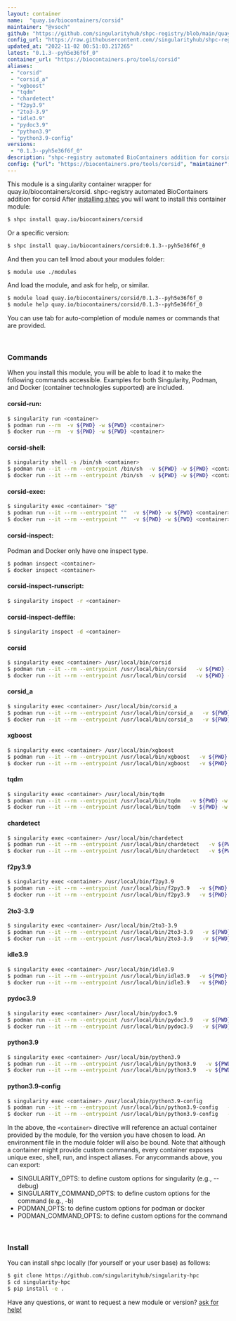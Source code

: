 ```yaml
---
layout: container
name:  "quay.io/biocontainers/corsid"
maintainer: "@vsoch"
github: "https://github.com/singularityhub/shpc-registry/blob/main/quay.io/biocontainers/corsid/container.yaml"
config_url: "https://raw.githubusercontent.com//singularityhub/shpc-registry/main/quay.io/biocontainers/corsid/container.yaml"
updated_at: "2022-11-02 00:51:03.217265"
latest: "0.1.3--pyh5e36f6f_0"
container_url: "https://biocontainers.pro/tools/corsid"
aliases:
 - "corsid"
 - "corsid_a"
 - "xgboost"
 - "tqdm"
 - "chardetect"
 - "f2py3.9"
 - "2to3-3.9"
 - "idle3.9"
 - "pydoc3.9"
 - "python3.9"
 - "python3.9-config"
versions:
 - "0.1.3--pyh5e36f6f_0"
description: "shpc-registry automated BioContainers addition for corsid"
config: {"url": "https://biocontainers.pro/tools/corsid", "maintainer": "@vsoch", "description": "shpc-registry automated BioContainers addition for corsid", "latest": {"0.1.3--pyh5e36f6f_0": "sha256:119edf7404a3020e7fbb2365c435c9fa2d7684727f2efbc6415b537e2c45d72c"}, "tags": {"0.1.3--pyh5e36f6f_0": "sha256:119edf7404a3020e7fbb2365c435c9fa2d7684727f2efbc6415b537e2c45d72c"}, "docker": "quay.io/biocontainers/corsid", "aliases": {"corsid": "/usr/local/bin/corsid", "corsid_a": "/usr/local/bin/corsid_a", "xgboost": "/usr/local/bin/xgboost", "tqdm": "/usr/local/bin/tqdm", "chardetect": "/usr/local/bin/chardetect", "f2py3.9": "/usr/local/bin/f2py3.9", "2to3-3.9": "/usr/local/bin/2to3-3.9", "idle3.9": "/usr/local/bin/idle3.9", "pydoc3.9": "/usr/local/bin/pydoc3.9", "python3.9": "/usr/local/bin/python3.9", "python3.9-config": "/usr/local/bin/python3.9-config"}}
---
```


This module is a singularity container wrapper for quay.io/biocontainers/corsid.
shpc-registry automated BioContainers addition for corsid
After [installing shpc](#install) you will want to install this container module:


```bash
$ shpc install quay.io/biocontainers/corsid
```

Or a specific version:

```bash
$ shpc install quay.io/biocontainers/corsid:0.1.3--pyh5e36f6f_0
```

And then you can tell lmod about your modules folder:

```bash
$ module use ./modules
```

And load the module, and ask for help, or similar.

```bash
$ module load quay.io/biocontainers/corsid/0.1.3--pyh5e36f6f_0
$ module help quay.io/biocontainers/corsid/0.1.3--pyh5e36f6f_0
```

You can use tab for auto-completion of module names or commands that are provided.

<br>

### Commands

When you install this module, you will be able to load it to make the following commands accessible.
Examples for both Singularity, Podman, and Docker (container technologies supported) are included.

#### corsid-run:

```bash
$ singularity run <container>
$ podman run --rm  -v ${PWD} -w ${PWD} <container>
$ docker run --rm  -v ${PWD} -w ${PWD} <container>
```

#### corsid-shell:

```bash
$ singularity shell -s /bin/sh <container>
$ podman run --it --rm --entrypoint /bin/sh  -v ${PWD} -w ${PWD} <container>
$ docker run --it --rm --entrypoint /bin/sh  -v ${PWD} -w ${PWD} <container>
```

#### corsid-exec:

```bash
$ singularity exec <container> "$@"
$ podman run --it --rm --entrypoint ""  -v ${PWD} -w ${PWD} <container> "$@"
$ docker run --it --rm --entrypoint ""  -v ${PWD} -w ${PWD} <container> "$@"
```

#### corsid-inspect:

Podman and Docker only have one inspect type.

```bash
$ podman inspect <container>
$ docker inspect <container>
```

#### corsid-inspect-runscript:

```bash
$ singularity inspect -r <container>
```

#### corsid-inspect-deffile:

```bash
$ singularity inspect -d <container>
```


#### corsid

```bash
$ singularity exec <container> /usr/local/bin/corsid
$ podman run --it --rm --entrypoint /usr/local/bin/corsid   -v ${PWD} -w ${PWD} <container> -c " $@"
$ docker run --it --rm --entrypoint /usr/local/bin/corsid   -v ${PWD} -w ${PWD} <container> -c " $@"
```


#### corsid_a

```bash
$ singularity exec <container> /usr/local/bin/corsid_a
$ podman run --it --rm --entrypoint /usr/local/bin/corsid_a   -v ${PWD} -w ${PWD} <container> -c " $@"
$ docker run --it --rm --entrypoint /usr/local/bin/corsid_a   -v ${PWD} -w ${PWD} <container> -c " $@"
```


#### xgboost

```bash
$ singularity exec <container> /usr/local/bin/xgboost
$ podman run --it --rm --entrypoint /usr/local/bin/xgboost   -v ${PWD} -w ${PWD} <container> -c " $@"
$ docker run --it --rm --entrypoint /usr/local/bin/xgboost   -v ${PWD} -w ${PWD} <container> -c " $@"
```


#### tqdm

```bash
$ singularity exec <container> /usr/local/bin/tqdm
$ podman run --it --rm --entrypoint /usr/local/bin/tqdm   -v ${PWD} -w ${PWD} <container> -c " $@"
$ docker run --it --rm --entrypoint /usr/local/bin/tqdm   -v ${PWD} -w ${PWD} <container> -c " $@"
```


#### chardetect

```bash
$ singularity exec <container> /usr/local/bin/chardetect
$ podman run --it --rm --entrypoint /usr/local/bin/chardetect   -v ${PWD} -w ${PWD} <container> -c " $@"
$ docker run --it --rm --entrypoint /usr/local/bin/chardetect   -v ${PWD} -w ${PWD} <container> -c " $@"
```


#### f2py3.9

```bash
$ singularity exec <container> /usr/local/bin/f2py3.9
$ podman run --it --rm --entrypoint /usr/local/bin/f2py3.9   -v ${PWD} -w ${PWD} <container> -c " $@"
$ docker run --it --rm --entrypoint /usr/local/bin/f2py3.9   -v ${PWD} -w ${PWD} <container> -c " $@"
```


#### 2to3-3.9

```bash
$ singularity exec <container> /usr/local/bin/2to3-3.9
$ podman run --it --rm --entrypoint /usr/local/bin/2to3-3.9   -v ${PWD} -w ${PWD} <container> -c " $@"
$ docker run --it --rm --entrypoint /usr/local/bin/2to3-3.9   -v ${PWD} -w ${PWD} <container> -c " $@"
```


#### idle3.9

```bash
$ singularity exec <container> /usr/local/bin/idle3.9
$ podman run --it --rm --entrypoint /usr/local/bin/idle3.9   -v ${PWD} -w ${PWD} <container> -c " $@"
$ docker run --it --rm --entrypoint /usr/local/bin/idle3.9   -v ${PWD} -w ${PWD} <container> -c " $@"
```


#### pydoc3.9

```bash
$ singularity exec <container> /usr/local/bin/pydoc3.9
$ podman run --it --rm --entrypoint /usr/local/bin/pydoc3.9   -v ${PWD} -w ${PWD} <container> -c " $@"
$ docker run --it --rm --entrypoint /usr/local/bin/pydoc3.9   -v ${PWD} -w ${PWD} <container> -c " $@"
```


#### python3.9

```bash
$ singularity exec <container> /usr/local/bin/python3.9
$ podman run --it --rm --entrypoint /usr/local/bin/python3.9   -v ${PWD} -w ${PWD} <container> -c " $@"
$ docker run --it --rm --entrypoint /usr/local/bin/python3.9   -v ${PWD} -w ${PWD} <container> -c " $@"
```


#### python3.9-config

```bash
$ singularity exec <container> /usr/local/bin/python3.9-config
$ podman run --it --rm --entrypoint /usr/local/bin/python3.9-config   -v ${PWD} -w ${PWD} <container> -c " $@"
$ docker run --it --rm --entrypoint /usr/local/bin/python3.9-config   -v ${PWD} -w ${PWD} <container> -c " $@"
```



In the above, the `<container>` directive will reference an actual container provided
by the module, for the version you have chosen to load. An environment file in the
module folder will also be bound. Note that although a container
might provide custom commands, every container exposes unique exec, shell, run, and
inspect aliases. For anycommands above, you can export:

 - SINGULARITY_OPTS: to define custom options for singularity (e.g., --debug)
 - SINGULARITY_COMMAND_OPTS: to define custom options for the command (e.g., -b)
 - PODMAN_OPTS: to define custom options for podman or docker
 - PODMAN_COMMAND_OPTS: to define custom options for the command

<br>

### Install

You can install shpc locally (for yourself or your user base) as follows:

```bash
$ git clone https://github.com/singularityhub/singularity-hpc
$ cd singularity-hpc
$ pip install -e .
```

Have any questions, or want to request a new module or version? [ask for help!](https://github.com/singularityhub/singularity-hpc/issues)
